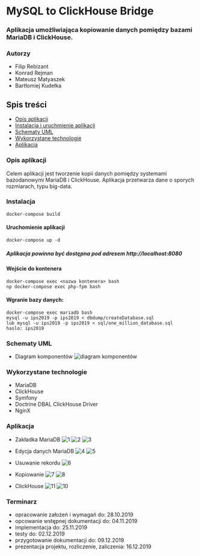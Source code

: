 # MySQL to ClickHouse Bridge

### Aplikacja umożliwiająca kopiowanie danych pomiędzy bazami MariaDB i ClickHouse.

### Autorzy
- Filip Rebizant
- Konrad Rejman
- Mateusz Matyaszek
- Bartłomiej Kudełka

## Spis treści
* [Opis aplikacji](#Opis-aplikacji)
* [Instalacja i uruchmienie aplikacji](#Instalacja)
* [Schematy UML](#schematy-uml)
* [Wykorzystane technologie](#wykorzystane-technologie)
* [Aplikacja](#Aplikacja)

### Opis aplikacji
Celem aplikacji jest tworzenie kopii danych pomiędzy systemami bazodanowymi MariaDB i ClickHouse. Aplikacja przetwarza dane o sporych rozmiarach, typu big-data.

### Instalacja
    docker-compose build
#### Uruchomienie aplikacji
    docker-compose up -d
    
##### Aplikacja powinna być dostępna pod adresem http://localhost:8080

#### Wejście do kontenera
    docker-compose exec <nazwa kontenera> bash
    np docker-compose exec php-fpm bash
    
#### Wgranie bazy danych:
    docker-compose exec mariadb bash
    mysql -u ips2019 -p ips2019 < dbdump/createDatabase.sql
    lub mysql -u ips2019 -p ips2019 < sql/one_million_database.sql
    haslo: ips2019
  
### Schematy UML
- Diagram komponentów
![diagram komponentów](documentation/uml/components.png)

### Wykorzystane technologie
- MariaDB
- ClickHouse
- Symfony
- Doctrine DBAL ClickHouse Driver
- NginX

### Aplikacja
- Zakładka MariaDB
![1](documentation/uml/1.png)
![2](documentation/uml/2.png)
![3](documentation/uml/3.png)
- Edycja danych MariaDB
![4](documentation/uml/4.png)
![5](documentation/uml/5.png)
- Usuwanie rekordu
![6](documentation/uml/6.png)
- Kopiowanie
![7](documentation/uml/7.png)
![8](documentation/uml/8.png)

- ClickHouse
![11](documentation/uml/10.png)
![10](documentation/uml/11.png)
### Terminarz
  - opracowanie założeń i wymagań do: 28.10.2019
  - opcowanie wstępnej dokumentacji do: 04.11.2019
  - implementacja do: 25.11.2019
  - testy do: 02.12.2019
  - przygotowanie dokumentacji do: 09.12.2019
  - prezentacja projektu, rozliczenie, zaliczenia: 16.12.2019 
